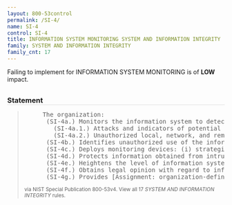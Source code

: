 ```yaml
---
layout: 800-53control
permalink: /SI-4/
name: SI-4
control: SI-4
title: INFORMATION SYSTEM MONITORING SYSTEM AND INFORMATION INTEGRITY
family: SYSTEM AND INFORMATION INTEGRITY
family_cnt: 17
---
```

<p class="text-info">Failing to implement for INFORMATION SYSTEM MONITORING is of <b>LOW</b> impact.</p>

<h3 style="border-bottom:1px solid #ddd;margin:30px 0 8px 0;">Statement</h3>
<blockquote>
<pre>     The organization: 
      (SI-4a.) Monitors the information system to detect: 
        (SI-4a.1.) Attacks and indicators of potential attacks in accordance with [Assignment: organization-defined monitoring objectives]; and 
        (SI-4a.2.) Unauthorized local, network, and remote connections; 
      (SI-4b.) Identifies unauthorized use of the information system through [Assignment: organization-defined techniques and methods]; 
      (SI-4c.) Deploys monitoring devices: (i) strategically within the information system to collect organization-determined essential information; and (ii) at ad hoc locations within the system to track specific types of transactions of interest to the organization; 
      (SI-4d.) Protects information obtained from intrusion-monitoring tools from unauthorized access, modification, and deletion; 
      (SI-4e.) Heightens the level of information system monitoring activity whenever there is an indication of increased risk to organizational operations and assets, individuals, other organizations, or the Nation based on law enforcement information, intelligence information, or other credible sources of information; 
      (SI-4f.) Obtains legal opinion with regard to information system monitoring activities in accordance with applicable federal laws, Executive Orders, directives, policies, or regulations; and 
      (SI-4g.) Provides [Assignment: organization-defined information system monitoring information] to [Assignment: organization-defined personnel or roles] [Selection (one or more): as needed; [Assignment: organization-defined frequency]]. 
</pre>
<p><small>via NIST Special Publication 800-53v4. View all 17 <i>SYSTEM AND INFORMATION INTEGRITY</i> rules. <a href="/cce/ssg/group/$Group_id"><span class="glyphicon glyphicon-link"></span></a> </small></p>
</blockquote>

